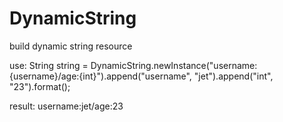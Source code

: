 DynamicString
=============

build dynamic string resource

use:
String string = DynamicString.newInstance("username:{username}/age:{int}").append("username", "jet").append("int", "23").format();

result:
username:jet/age:23
